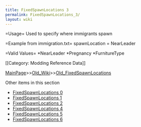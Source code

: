 ```yaml
---
title: FixedSpawnLocations 3
permalink: FixedSpawnLocations_3/
layout: wiki
---
```

=Usage=
Used to specify where immigrants spawn

=Example from immigration.txt=
 spawnLocation = NearLeader

=Valid Values=
*NearLeader
*Pregnancy
*FurnitureType


[[Category: Modding Reference Data]]

[MainPage](/keeperrl_wiki/ "wikilink")>>[Old_Wiki](/keeperrl_wiki/Old_Wiki "wikilink")>>[Old_FixedSpawnLocations](/keeperrl_wiki/Old_FixedSpawnLocations "wikilink")

Other items in this section
-    [FixedSpawnLocations 0](/keeperrl_wiki/FixedSpawnLocations_0 "wikilink")
-    [FixedSpawnLocations 1](/keeperrl_wiki/FixedSpawnLocations_1 "wikilink")
-    [FixedSpawnLocations 2](/keeperrl_wiki/FixedSpawnLocations_2 "wikilink")
-    [FixedSpawnLocations 4](/keeperrl_wiki/FixedSpawnLocations_4 "wikilink")
-    [FixedSpawnLocations 5](/keeperrl_wiki/FixedSpawnLocations_5 "wikilink")
-    [FixedSpawnLocations 6](/keeperrl_wiki/FixedSpawnLocations_6 "wikilink")
